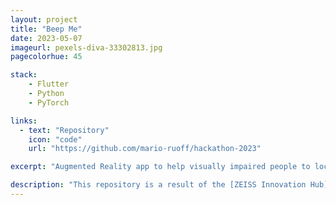 ```yaml
---
layout: project
title: "Beep Me"
date: 2023-05-07
imageurl: pexels-diva-33302813.jpg
pagecolorhue: 45

stack:
    - Flutter
    - Python
    - PyTorch

links:
  - text: "Repository"
    icon: "code"
    url: "https://github.com/mario-ruoff/hackathon-2023"

excerpt: "Augmented Reality app to help visually impaired people to located door handles"

description: "This repository is a result of the [ZEISS Innovation Hub](https://www.zeiss.de/corporate/ueber-zeiss/zukunft/new-business-bei-zeiss/zeiss-innovation-hubs/zeiss-innovation-hub-kit.html) Hackathon in 2023. It targets visually impaired people by detecting doors and providing audio guidance towards them. It is meant to be used in augmented reality headsets for a hands-free experience."
---
```

